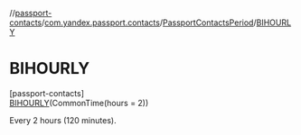 //[passport-contacts](../../../../index.md)/[com.yandex.passport.contacts](../../index.md)/[PassportContactsPeriod](../index.md)/[BIHOURLY](index.md)

# BIHOURLY

[passport-contacts]\
[BIHOURLY](index.md)(CommonTime(hours = 2))

Every 2 hours (120 minutes).
